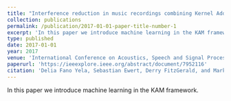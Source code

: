 ```yaml
---
title: "Interference reduction in music recordings combining Kernel Additive Modelling and Non-negative Matrix Factorization"
collection: publications
permalink: /publication/2017-01-01-paper-title-number-1
excerpt: 'In this paper we introduce machine learning in the KAM framework.'
type: published
date: 2017-01-01
year: 2017
venue: 'International Conference on Acoustics, Speech and Signal Processing (ICASSP)'
paperurl: 'https://ieeexplore.ieee.org/abstract/document/7952116'
citation: 'Delia Fano Yela, Sebastian Ewert, Derry FitzGerald, and Mark B. Sandler, âInterference reduction in music recordings combining kernel additive modelling and non-negative matrix factorization in Proceedings of the IEEE International Conference on Acoustics, Speech, and Signal Processing (ICASSP), 2017, pp. 51-55'
---
```

In this paper we introduce machine learning in the KAM framework.
